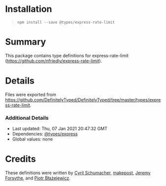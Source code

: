 # Installation
> `npm install --save @types/express-rate-limit`

# Summary
This package contains type definitions for express-rate-limit (https://github.com/nfriedly/express-rate-limit).

# Details
Files were exported from https://github.com/DefinitelyTyped/DefinitelyTyped/tree/master/types/express-rate-limit.

### Additional Details
 * Last updated: Thu, 07 Jan 2021 20:47:32 GMT
 * Dependencies: [@types/express](https://npmjs.com/package/@types/express)
 * Global values: none

# Credits
These definitions were written by [Cyril Schumacher](https://github.com/cyrilschumacher), [makepost](https://github.com/makepost), [Jeremy Forsythe](https://github.com/jdforsythe), and [Piotr Błażejewicz](https://github.com/peterblazejewicz).
